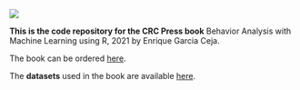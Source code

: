 ![](https://www.enriquegc.com/images/cover_paper_v2.png) 

**This is the code repository for the CRC Press book** Behavior Analysis with Machine Learning using R, 2021 by Enrique Garcia Ceja.

The book can be ordered [here](https://www.routledge.com/Behavior-Analysis-with-Machine-Learning-Using-R/Ceja/p/book/9781032067049).

The **datasets** used in the book are available [here](https://github.com/enriquegit/behavior-crc-datasets).

